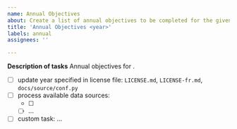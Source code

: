 ```yaml
---
name: Annual Objectives
about: Create a list of annual objectives to be completed for the given year
title: 'Annual Objectives <year>'
labels: annual
assignees: ''

---
```


**Description of tasks**
Annual objectives for <year>.
- [ ] update year specified in license file: `LICENSE.md`, `LICENSE-fr.md`, `docs/source/conf.py`
- [ ] process available data sources:
  - [ ] <source>
  - [ ] ...
- [ ] custom task: ...
